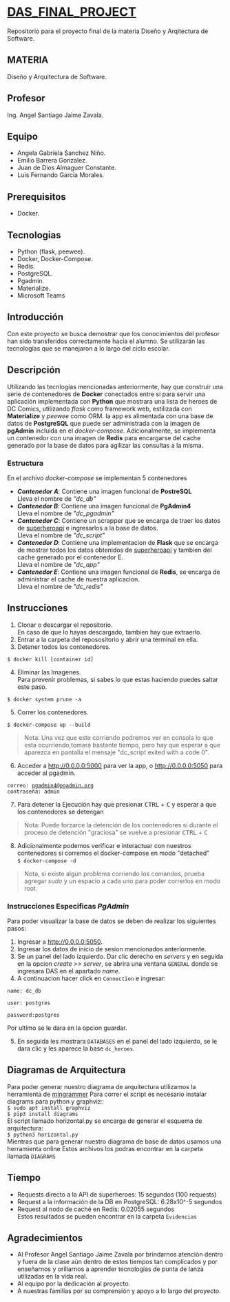 # [DAS_FINAL_PROJECT](https://github.com/EmilioBG1997/DAS_FINAL_PROJECT)
Repositorio para el proyecto final de la materia Diseño y Arqitectura de Software.

## MATERIA
Diseño y Arquitectura de Software.

## Profesor
Ing. Angel Santiago Jaime Zavala.

## Equipo
- Angela Gabriela Sanchez Niño.
- Emilio Barrera Gonzalez.
- Juan de Dios Almaguer Constante.
- Luis Fernando Garcia Morales.

## Prerequisitos
- Docker.

## Tecnologias
- Python (flask, peewee).
- Docker, Docker-Compose.
- Redis.
- PostgreSQL.
- Pgadmin.
- Materialize.
- Microsoft Teams

## Introducción
Con este proyecto se busca demostrar que los conocimientos del profesor han sido transferidos correctamente hacia el alumno.
Se utilizarán las tecnologías que se manejaron a lo largo del ciclo escolar.

## Descripción
Utilizando las tecnlogías mencionadas anteriormente, hay que construir una serie de contenedores de **Docker** conectados entre si para servir una aplicación implementada con **Python** que mostrara una lista de heroes de DC Comics, utilizando *flask* como framework web, estilizada con **Materialize** y *peewee* como ORM. la app es alimentada con una base de datos de **PostgreSQL** que puede ser administrada con la imagen de **pgAdmin** incluida en el *docker-compose*. Adicionalmente, se implementa un contenedor con una imagen de **Redis** para encargarse del cache generado por la base de datos para agilizar las consultas a la misma.  
 

### Estructura
En el archivo *docker-compose* se implementan 5 contenedores
- ***Contenedor A***: Contiene una imagen funcional de **PostreSQL**  
Lleva el nombre de *"dc_db"*
- ***Contenedor B***: Contiene una imagen funcional de **PgAdmin4**  
Lleva el nombre de *"dc_pgadmin"*
- ***Contenedor C***: Contiene un scrapper que se encarga de traer los datos de [superheroapi](https://superheroapi.com/) e ingresarlos a la base de datos.  
Lleva el nombre de *"dc_script"*
- ***Contenedor D***: Contiene una implementacion de **Flask** que se encarga de mostrar todos los datos obtenidos de [superheroapi](https://superheroapi.com/) y tambien del cache generado por el contenedor E.  
Lleva el nombre de *"dc_app"*
- ***Contenedor E***: Contiene una imagen funcional de **Redis**, se encarga de administrar el cache de nuestra aplicacion.  
Lleva el nombre de *"dc_redis"*



## Instrucciones
1. Clonar o descargar el repositorio.<br>
En caso de que lo hayas descargado, tambien hay que extraerlo.
2. Entrar a la carpeta del reposositorio y abrir una terminal en ella.
3. Detener todos los contenedores.  

<code>$ docker kill [container id]</code>

4. Eliminar las Imagenes.<br>
Para prevenir problemas, si sabes lo que estas haciendo puedes saltar este paso.

<code>$ docker system prune -a</code>

5. Correr los contenedores.

<code>$ docker-compose up --build</code>

>Nota: Una vez que este corriendo podremos ver en consola lo que esta ocurriendo,tomará bastante tiempo, pero hay que esperar a que aparezca en pantalla el mensaje "dc_script exited with a code 0".

6. Acceder a http://0.0.0.0:5000 para ver la app, o http://0.0.0.0:5050 para acceder al pgadmin.

<code>correo: pgadmin4@pgadmin.org</code>  
<code>contraseña: admin</code>

7. Para detener la Ejecución hay que presionar <kbd>CTRL</kbd> + <kbd>C</kbd> y esperar a que los contenedores se detengan

>Nota: Puede forzarce la detención de los contenedores si durante el proceso de detención "graciosa" se vuelve a presionar <kbd>CTRL</kbd> + <kbd>C</kbd>

8. Adicionalmente podemos verificar e interactuar con nuestros contenedores si corremos el docker-compose en modo "detached"  
<code>$ docker-compose -d</code>

>Nota, si existe algún problema corriendo los comandos, prueba agregar *sudo* y un espacio a cada uno para poder correrlos en modo root.

### Instrucciones Especificas *PgAdmin*
Para poder visualizar la base de datos se deben de realizar los siguientes pasos:
1. Ingresar a http://0.0.0.0:5050.
2. Ingresar los datos de inicio de sesion mencionados anteriormente.
3. Se un panel del lado izquierdo. Dar clic derecho en *servers* y en seguida en la opcion *create >> server*, se abrira una ventana <code>GENERAL</code> donde se ingresara DAS en el apartado *name*.
4. A continuacion hacer click en <code>Connection</code> e ingresar:

<code>name: dc_db</code>

<code>user: postgres</code>

<code>password:postgres</code>

Por ultimo se le dara en la opcion guardar.

5. En seguida les mostrara <code>DATABASES</code> en el panel del lado izquierdo, se le dara clic y les aparece la base <code>dc_heroes</code>.

## Diagramas de Arquitectura
Para poder generar nuestro diagrama de arquitectura utilizamos la herramienta de [mingrammer](https://diagrams.mingrammer.com/)
Para correr el script es necesario instalar diagrams para python y graphviz:  
<code>$ sudo apt install graphviz</code>  
<code>$ pip3 install diagrams</code>  
El script llamado horizontal.py se encarga de generar el esquema de arquitectura:  
<code>$ python3  horizontal.py</code>  
Mientras que para generar nuestro diagrama de base de datos usamos una herramienta online
Estos archivos los podras encontrar en la carpeta llamada  <code>DIAGRAMS</code>

## Tiempo
- Requests directo a la API de superheroes: 15 segundos (100 requests)
- Request a la información de la DB en PostgreSQL: 6.28x10^-5 segundos
- Request al nodo de caché en Redis: 0.02055 segundos  
Estos resultados se pueden encontrar en la carpeta <code>Evidencias</code>

## Agradecimientos
- Al Profesor Angel Santiago Jaime Zavala por brindarnos atención dentro y fuera de la clase aún dentro de estos tiempos tan complicados y por enseñarnos y orillarnos a aprender tecnologías de punta de lanza utilizadas en la vida real.
- Al equipo por la dedicación al proyecto.
- A nuestras familias por su comprensión y apoyo a lo largo del proyecto.


